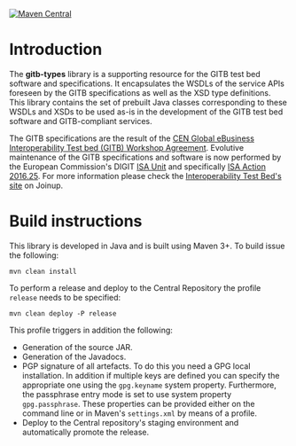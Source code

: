 [![Maven Central](https://img.shields.io/maven-central/v/eu.europa.ec.itb/gitb-types.svg?label=Maven%20Central)](https://search.maven.org/search?q=g:%22eu.europa.ec.itb%22%20AND%20a:%22gitb-types%22)

# Introduction

The **gitb-types** library is a supporting resource for the GITB test bed software and specifications. It encapsulates the
WSDLs of the service APIs foreseen by the GITB specifications as well as the XSD type definitions. This library 
contains the set of prebuilt Java classes corresponding to these WSDLs and XSDs to be used as-is in the development
of the GITB test bed software and GITB-compliant services.

The GITB specifications are the result of the
[CEN Global eBusiness Interoperability Test bed (GITB) Workshop Agreement](http://www.cen.eu/work/areas/ict/ebusiness/pages/ws-gitb.aspx).
Evolutive maintenance of the GITB specifications and software is now performed by the European Commission's DIGIT [ISA Unit](http://ec.europa.eu/isa/isa2)
and specifically [ISA Action 2016.25](https://ec.europa.eu/isa2/actions/platform-test-it-systems-services-and-products_en).
For more information please check the [Interoperability Test Bed's site](https://joinup.ec.europa.eu/solution/interoperability-test-bed/about)
on Joinup. 

# Build instructions

This library is developed in Java and is built using Maven 3+. To build issue the following:

```
mvn clean install
```  

To perform a release and deploy to the Central Repository the profile `release` needs to be specified:

```
mvn clean deploy -P release
``` 

This profile triggers in addition the following:
* Generation of the source JAR.
* Generation of the Javadocs.
* PGP signature of all artefacts. To do this you need a GPG local installation. In addition if multiple keys are
  defined you can specify the appropriate one using the `gpg.keyname` system property. Furthermore, the passphrase 
  entry mode is set to use system property `gpg.passphrase`. These properties can be provided either on the command 
  line or in Maven's `settings.xml` by means of a profile.
* Deploy to the Central repository's staging environment and automatically promote the release.
